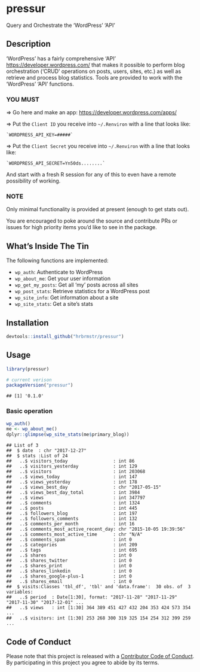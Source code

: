 
# pressur

Query and Orchestrate the ‘WordPress’ ‘API’

## Description

‘WordPress’ has a fairly comprehensive ‘API’
<https://developer.wordpress.com/> that makes it possible to perform
blog orchestration (‘CRUD’ operations on posts, users, sites, etc.) as
well as retrieve and process blog statistics. Tools are provided to work
with the ‘WordPress’ ‘API’ functions.

### YOU MUST

\=\> Go here and make an app: <https://developer.wordpress.com/apps/>

\=\> Put the `Client ID` you receive into `~/.Renviron` with a line that
looks like:

    `WORDPRESS_API_KEY=#####`

\=\> Put the `Client Secret` you receive into `~/.Renviron` with a line
that looks like:

    `WORDPRESS_API_SECRET=Yn50ds........`

And start with a fresh R session for any of this to even have a remote
possibility of working.

### NOTE

Only minimal functionality is provided at present (enough to get stats
out).

You are encouraged to poke around the source and contribute PRs or
issues for high priority items you’d like to see in the package.

## What’s Inside The Tin

The following functions are implemented:

  - `wp_auth`: Authenticate to WordPress
  - `wp_about_me`: Get your user information
  - `wp_get_my_posts`: Get all ‘my’ posts across all sites
  - `wp_post_stats`: Retrieve statistics for a WordPress post
  - `wp_site_info`: Get information about a site
  - `wp_site_stats`: Get a site’s stats

## Installation

``` r
devtools::install_github("hrbrmstr/pressur")
```

## Usage

``` r
library(pressur)

# current verison
packageVersion("pressur")
```

    ## [1] '0.1.0'

### Basic operation

``` r
wp_auth()
me <- wp_about_me()
dplyr::glimpse(wp_site_stats(me$primary_blog))
```

    ## List of 3
    ##  $ date  : chr "2017-12-27"
    ##  $ stats :List of 24
    ##   ..$ visitors_today                 : int 86
    ##   ..$ visitors_yesterday             : int 129
    ##   ..$ visitors                       : int 203068
    ##   ..$ views_today                    : int 147
    ##   ..$ views_yesterday                : int 178
    ##   ..$ views_best_day                 : chr "2017-05-15"
    ##   ..$ views_best_day_total           : int 3984
    ##   ..$ views                          : int 347797
    ##   ..$ comments                       : int 1324
    ##   ..$ posts                          : int 445
    ##   ..$ followers_blog                 : int 197
    ##   ..$ followers_comments             : int 132
    ##   ..$ comments_per_month             : int 16
    ##   ..$ comments_most_active_recent_day: chr "2015-10-05 19:39:56"
    ##   ..$ comments_most_active_time      : chr "N/A"
    ##   ..$ comments_spam                  : int 0
    ##   ..$ categories                     : int 209
    ##   ..$ tags                           : int 695
    ##   ..$ shares                         : int 0
    ##   ..$ shares_twitter                 : int 0
    ##   ..$ shares_print                   : int 0
    ##   ..$ shares_linkedin                : int 0
    ##   ..$ shares_google-plus-1           : int 0
    ##   ..$ shares_email                   : int 0
    ##  $ visits:Classes 'tbl_df', 'tbl' and 'data.frame':  30 obs. of  3 variables:
    ##   ..$ period  : Date[1:30], format: "2017-11-28" "2017-11-29" "2017-11-30" "2017-12-01" ...
    ##   ..$ views   : int [1:30] 364 389 451 427 432 204 353 424 573 354 ...
    ##   ..$ visitors: int [1:30] 253 268 300 319 325 154 254 312 399 259 ...

## Code of Conduct

Please note that this project is released with a [Contributor Code of
Conduct](CONDUCT.md). By participating in this project you agree to
abide by its terms.
